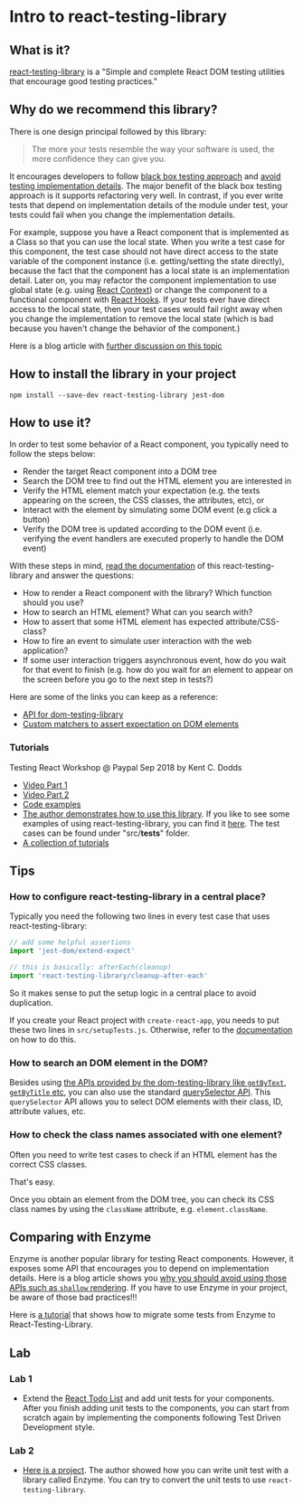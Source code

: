 # Intro to react-testing-library

## What is it?

[react-testing-library](https://github.com/kentcdodds/react-testing-library) is a "Simple and complete React DOM testing utilities that encourage good testing practices."

## Why do we recommend this library?

There is one design principal followed by this library:

> The more your tests resemble the way your software is used, the more confidence they can give you.

It encourages developers to follow [black box testing approach](http://softwaretestingfundamentals.com/black-box-testing/) and [avoid testing implementation details](https://blog.kentcdodds.com/testing-implementation-details-ccb8d269586). The major benefit of the black box testing approach is it supports refactoring very well. In contrast, if you ever write tests that depend on implementation details of the module under test, your tests could fail when you change the implementation details.

For example, suppose you have a React component that is implemented as a Class so that you can use the local state. When you write a test case for this component, the test case should not have direct access to the state variable of the component instance \(i.e. getting/setting the state directly\), because the fact that the component has a local state is an implementation detail. Later on, you may refactor the component implementation to use global state \(e.g. using [React Context](https://reactjs.org/docs/context.html)\) or change the component to a functional component with [React Hooks](https://reactjs.org/docs/hooks-intro.html). If your tests ever have direct access to the local state, then your test cases would fail right away when you change the implementation to remove the local state \(which is bad because you haven't change the behavior of the component.\)

Here is a blog article with [further discussion on this topic](https://blog.kentcdodds.com/react-hooks-whats-going-to-happen-to-my-tests-df4c2b4d67b7)

## How to install the library in your project

```text
npm install --save-dev react-testing-library jest-dom
```

## How to use it?

In order to test some behavior of a React component, you typically need to follow the steps below:

* Render the target React component into a DOM tree
* Search the DOM tree to find out the HTML element you are interested in
* Verify the HTML element match your expectation \(e.g. the texts appearing on the screen, the CSS classes, the attributes, etc\), or
* Interact with the element by simulating some DOM event \(e.g click a button\)
* Verify the DOM tree is updated according to the DOM event \(i.e. verifying the event handlers are executed properly to handle the DOM event\)

With these steps in mind, [read the documentation](https://testing-library.com/docs/react-testing-library/intro) of this react-testing-library and answer the questions:

* How to render a React component with the library? Which function should you use?
* How to search an HTML element? What can you search with?
* How to assert that some HTML element has expected attribute/CSS-class?
* How to fire an event to simulate user interaction with the web application?
* If some user interaction triggers asynchronous event, how do you wait for that event to finish \(e.g. how do you wait for an element to appear on the screen before you go to the next step in tests?\)

Here are some of the links you can keep as a reference:

* [API for dom-testing-library](https://testing-library.com/docs/api-queries)
* [Custom matchers to assert expectation on DOM elements](https://github.com/gnapse/jest-dom)

### Tutorials

Testing React Workshop @ Paypal Sep 2018 by Kent C. Dodds

* [Video Part 1](https://www.youtube.com/watch?v=w6KCDFssHFA) 
* [Video Part 2](https://www.youtube.com/watch?v=OP2c0gs369U)
* [Code examples](https://github.com/kentcdodds/react-testing-library-course/tree/workshop-2018-09)
* [The author demonstrates how to use this library](https://www.youtube.com/watch?v=kCR3JAR7CHE&list=PLV5CVI1eNcJgCrPH_e6d57KRUTiDZgs0u). If you like to see some examples of using react-testing-library, you can find it [here](https://github.com/kentcdodds/react-testing-library-course). The test cases can be found under "src/**tests**" folder.
* [A collection of tutorials](https://testing-library.com/docs/learning)

## Tips

### How to configure react-testing-library in a central place?

Typically you need the following two lines in every test case that uses react-testing-library:

```javascript
// add some helpful assertions
import 'jest-dom/extend-expect'

// this is basically: afterEach(cleanup)
import 'react-testing-library/cleanup-after-each'
```

So it makes sense to put the setup logic in a central place to avoid duplication.

If you create your React project with `create-react-app`, you needs to put these two lines in `src/setupTests.js`. Otherwise, refer to the [documentation](https://testing-library.com/docs/react-testing-library/setup#global-config) on how to do this.

### How to search an DOM element in the DOM?

Besides using [the APIs provided by the dom-testing-library like `getByText`, `getByTitle` etc](https://testing-library.com/docs/api-queries), you can also use the standard [querySelector API](https://developer.mozilla.org/en-US/docs/Web/API/Document/querySelector). This `querySelector` API allows you to select DOM elements with their class, ID, attribute values, etc.

### How to check the class names associated with one element?

Often you need to write test cases to check if an HTML element has the correct CSS classes.

That's easy.

Once you obtain an element from the DOM tree, you can check its CSS class names by using the `className` attribute, e.g. `element.className`.

## Comparing with Enzyme

Enzyme is another popular library for testing React components. However, it exposes some API that encourages you to depend on implementation details. Here is a blog article shows you [why you should avoid using those APIs such as `shallow` rendering](https://blog.kentcdodds.com/why-i-never-use-shallow-rendering-c08851a68bb7). If you have to use Enzyme in your project, be aware of those bad practices!!!

Here is [a tutorial](https://medium.com/flatiron-labs/refactoring-an-enzyme-component-test-to-use-react-testing-library-f5c36da6716f) that shows how to migrate some tests from Enzyme to React-Testing-Library.

## Lab

### Lab 1

* Extend the [React Todo List](https://github.com/thoughtworks-jumpstart/react-todo-list) and add unit tests for your components. After you finish adding unit tests to the components, you can start from scratch again by implementing the components following Test Driven Development style.

### Lab 2

* [Here is a project](https://github.com/pinglinh/tutorial-the-guardian-search-app/tree/functional-app). The author showed how you can write unit test with a library called Enzyme. You can try to convert the unit tests to use `react-testing-library`.


